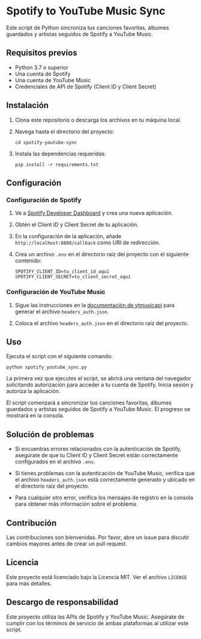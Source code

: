 # Spotify to YouTube Music Sync

Este script de Python sincroniza tus canciones favoritas, álbumes guardados y artistas seguidos de Spotify a YouTube Music.

## Requisitos previos

- Python 3.7 o superior
- Una cuenta de Spotify
- Una cuenta de YouTube Music
- Credenciales de API de Spotify (Client ID y Client Secret)

## Instalación

1. Clona este repositorio o descarga los archivos en tu máquina local.

2. Navega hasta el directorio del proyecto:
   ```
   cd spotify-youtube-sync
   ```

3. Instala las dependencias requeridas:
   ```
   pip install -r requirements.txt
   ```

## Configuración

### Configuración de Spotify

1. Ve a [Spotify Developer Dashboard](https://developer.spotify.com/dashboard/) y crea una nueva aplicación.

2. Obtén el Client ID y Client Secret de tu aplicación.

3. En la configuración de la aplicación, añade `http://localhost:8888/callback` como URI de redirección.

4. Crea un archivo `.env` en el directorio raíz del proyecto con el siguiente contenido:
   ```
   SPOTIFY_CLIENT_ID=tu_client_id_aquí
   SPOTIFY_CLIENT_SECRET=tu_client_secret_aquí
   ```

### Configuración de YouTube Music

1. Sigue las instrucciones en la [documentación de ytmusicapi](https://ytmusicapi.readthedocs.io/en/latest/setup.html) para generar el archivo `headers_auth.json`.

2. Coloca el archivo `headers_auth.json` en el directorio raíz del proyecto.

## Uso

Ejecuta el script con el siguiente comando:

```
python spotify_youtube_sync.py
```

La primera vez que ejecutes el script, se abrirá una ventana del navegador solicitando autorización para acceder a tu cuenta de Spotify. Inicia sesión y autoriza la aplicación.

El script comenzará a sincronizar tus canciones favoritas, álbumes guardados y artistas seguidos de Spotify a YouTube Music. El progreso se mostrará en la consola.

## Solución de problemas

- Si encuentras errores relacionados con la autenticación de Spotify, asegúrate de que tu Client ID y Client Secret están correctamente configurados en el archivo `.env`.

- Si tienes problemas con la autenticación de YouTube Music, verifica que el archivo `headers_auth.json` está correctamente generado y ubicado en el directorio raíz del proyecto.

- Para cualquier otro error, verifica los mensajes de registro en la consola para obtener más información sobre el problema.

## Contribución

Las contribuciones son bienvenidas. Por favor, abre un issue para discutir cambios mayores antes de crear un pull request.

## Licencia

Este proyecto está licenciado bajo la Licencia MIT. Ver el archivo `LICENSE` para más detalles.

## Descargo de responsabilidad

Este proyecto utiliza las APIs de Spotify y YouTube Music. Asegúrate de cumplir con los términos de servicio de ambas plataformas al utilizar este script.
